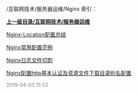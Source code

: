 /互联网技术/服务器运维/Nginx 索引：


**[上一级目录/互联网技术/服务器运维](/互联网技术/服务器运维/index.md)**

[Nginx-Location配置总结](/互联网技术/服务器运维/Nginx/Nginx-Location配置总结.md)

[Nginx常用配置范例](/互联网技术/服务器运维/Nginx/Nginx常用配置范例.md)

[Nginx日志文件切割](/互联网技术/服务器运维/Nginx/Nginx日志文件切割.md)

[Nginx配置http基本认证及资源文件下载目录别名配置](/互联网技术/服务器运维/Nginx/Nginx配置http基本认证及资源文件下载目录别名配置.md)


<font size=2 color='grey'> 2019-04-03 15:52 </font>